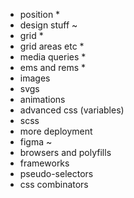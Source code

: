 - position *
- design stuff ~
- grid *
- grid areas etc *
- media queries *
- ems and rems *
- images 
- svgs
- animations
- advanced css (variables)
- scss
- more deployment 
- figma ~
- browsers and polyfills
- frameworks
- pseudo-selectors
- css combinators